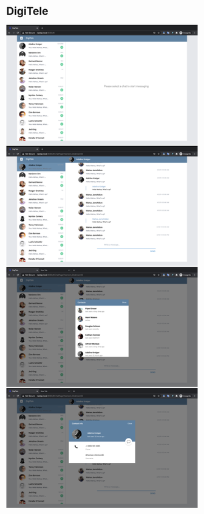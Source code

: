 # DigiTele
![Alt text](ProjectImages/1.png?raw=true "")
![Alt text](ProjectImages/2.png?raw=true "")
![Alt text](ProjectImages/3.png?raw=true "")
![Alt text](ProjectImages/4.png?raw=true "")
